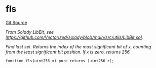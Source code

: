 # fls
[Git Source](https://github.com/lidofinance/community-staking-module/blob/efc92ba178845b0562e369d8d71b585ba381ab86/src/lib/GIndex.sol)

*From Solady LibBit, see https://github.com/Vectorized/solady/blob/main/src/utils/LibBit.sol.*

*Find last set.
Returns the index of the most significant bit of `x`,
counting from the least significant bit position.
If `x` is zero, returns 256.*


```solidity
function fls(uint256 x) pure returns (uint256 r);
```


